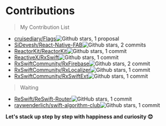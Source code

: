 # Contributions

> My Contribution List
- [cruisediary/Flags](https://github.com/cruisediary/Flags)![Github stars](https://img.shields.io/github/stars/cruisediary/Flags.svg?style=social&label=Stars), 1 proposal
- [SiDevesh/React-Native-FAB](https://github.com/SiDevesh/React-Native-FAB)![Github stars](https://img.shields.io/github/stars/SiDevesh/React-Native-FAB.svg?style=social&label=Stars), 2 commits
- [ReactorKit/ReactorKit](https://github.com/ReactorKit/ReactorKit)![Github stars](https://img.shields.io/github/stars/ReactorKit/ReactorKit.svg?style=social&label=Stars), 1 commit
- [ReactiveX/RxSwift](https://github.com/ReactiveX/RxSwift)![Github stars](https://img.shields.io/github/stars/ReactiveX/RxSwift.svg?style=social&label=Stars), 1 commit
- [RxSwiftCommunity/RxFirebase](https://github.com/RxSwiftCommunity/RxFirebase)![Github stars](https://img.shields.io/github/stars/RxSwiftCommunity/RxFirebase.svg?style=social&label=Stars), 2 commit
- [RxSwiftCommunity/RxLocalizer](https://github.com/RxSwiftCommunity/RxLocalizer)![Github stars](https://img.shields.io/github/stars/RxSwiftCommunity/RxLocalizer.svg?style=social&label=Stars), 1 commit
- [RxSwiftCommunity/RxSwiftExt](https://github.com/RxSwiftCommunity/RxSwiftExt)![Github stars](https://img.shields.io/github/stars/RxSwiftCommunity/RxSwiftExt.svg?style=social&label=Stars), 1 commit

> Waiting
- [ReSwift/ReSwift-Router](https://github.com/ReSwift/ReSwift-Router)![GitHub stars](https://img.shields.io/github/stars/ReSwift/ReSwift-Router.svg?style=social&label=Stars), 1 commit
- [raywenderlich/swift-algorithm-club](https://github.com/raywenderlich/swift-algorithm-club)![Github stars](https://img.shields.io/github/stars/raywenderlich/swift-algorithm-club.svg?style=social&label=Stars), 1 commit

**Let's stack up step by step with happiness and curiosity 😊**
